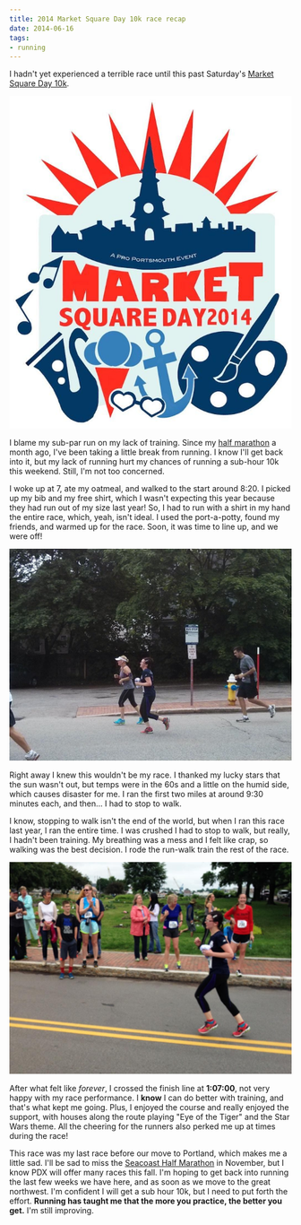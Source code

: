 ```yaml
---
title: 2014 Market Square Day 10k race recap
date: 2014-06-16
tags:
- running
---
```

I hadn't yet experienced a terrible race until this past Saturday's [Market Square Day 10k](https://www.proportsmouth.org/MSDRoadRace.cfm).

![Market Square Day 2014 logo.](./images/market-square-day-logo_2014.jpg "Credit: Pro Portsmouth")

I blame my sub-par run on my lack of training. Since my [half marathon](/posts/providence-half-marathon-race-recap) a month ago, I've been taking a little break from running. I know I'll get back into it, but my lack of running hurt my chances of running a sub-hour 10k this weekend. Still, I'm not too concerned.

I woke up at 7, ate my oatmeal, and walked to the start around 8:20. I picked up my bib and my free shirt, which I wasn't expecting this year because they had run out of my size last year! So, I had to run with a shirt in my hand the entire race, which, yeah, isn't ideal. I used the port-a-potty, found my friends, and warmed up for the race. Soon, it was time to line up, and we were off!

![Me running the Market Square Day 10k in 2014.](./images/msd01.jpg "Running. I look tired here.")

Right away I knew this wouldn't be my race. I thanked my lucky stars that the sun wasn't out, but temps were in the 60s and a little on the humid side, which causes disaster for me. I ran the first two miles at around 9:30 minutes each, and then... I had to stop to walk.

I know, stopping to walk isn't the end of the world, but when I ran this race last year, I ran the entire time. I was crushed I had to stop to walk, but really, I hadn't been training. My breathing was a mess and I felt like crap, so walking was the best decision. I rode the run-walk train the rest of the race.

![Near the finish line of the Market Square Day 10k in 2014.](./images/msd02.jpg "Almost to the finish! Yeah, I look 12.")

After what felt like *forever*, I crossed the finish line at **1:07:00**, not very happy with my race performance. I **know** I can do better with training, and that's what kept me going. Plus, I enjoyed the course and really enjoyed the support, with houses along the route playing "Eye of the Tiger" and the Star Wars theme. All the cheering for the runners also perked me up at times during the race!

This race was my last race before our move to Portland, which makes me a little sad. I'll be sad to miss the [Seacoast Half Marathon](https://www.seacoasthalfmarathon.com) in November, but I know PDX will offer many races this fall. I'm hoping to get back into running the last few weeks we have here, and as soon as we move to the great northwest. I'm confident I will get a sub hour 10k, but I need to put forth the effort. **Running has taught me that the more you practice, the better you get.** I'm still improving.
